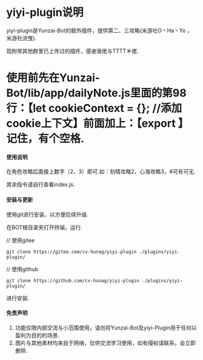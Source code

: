 # yiyi-plugin说明

yiyi-plugin是Yunzai-Bot的额外插件，提供第二、三攻略(米游社O丶Ha丶Yo ，米游社流曳).

现附带其他群里已上传过的插件，感谢渔佬与TTTT☀️佬.

# 使用前先在Yunzai-Bot/lib/app/dailyNote.js里面的第98行：【let cookieContext = {}; //添加cookie上下文】前面加上：【export 】记住，有个空格.

#### 使用说明

在角色攻略后面接上数字（2、3）即可.如：刻晴攻略2，心海攻略3，#可有可无.

其余指令请自行查看index.js.

#### 安装与更新

使用git进行安装，以方便后续升级.

在BOT根目录夹打开终端，运行.

// 使用gitee
```
git clone https://gitee.com/cv-hunag/yiyi-plugin ./plugins/yiyi-plugin/
```

// 使用github
```
git clone https://github.com/cv-hunag/yiyi-plugin ./plugins/yiyi-plugin/
```
进行安装.

#### 免责声明
1. 功能仅限内部交流与小范围使用，请勿将Yunzai-Bot及yiyi-Plugin用于任何以盈利为目的的场景.
2. 图片与其他素材均来自于网络，仅供交流学习使用，如有侵权请联系，会立即删除.
